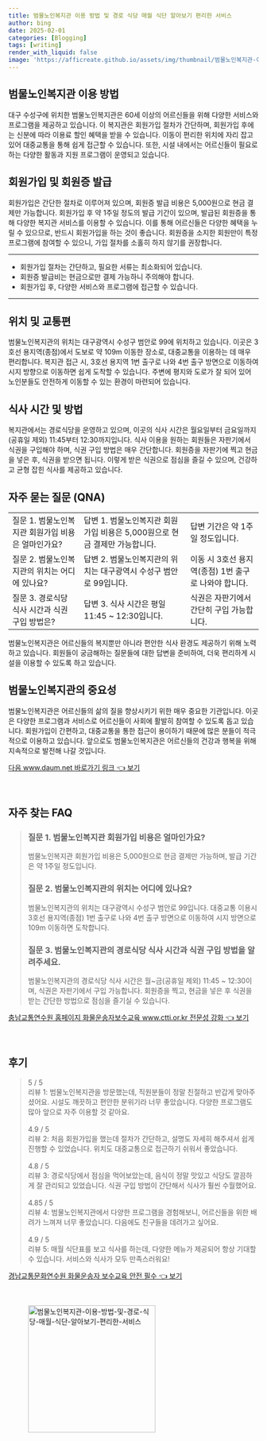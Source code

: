 ```yaml
---
title: 범물노인복지관 이용 방법 및 경로 식당 매월 식단 알아보기 편리한 서비스
author: bing
date: 2025-02-01
categories: [Blogging]
tags: [writing]
render_with_liquid: false
image: 'https://afficreate.github.io/assets/img/thumbnail/범물노인복지관-이용-방법-및-경로-식당-매월-식단-알아보기-편리한-서비스.webp'
---
```



<h2 id='이용 방법'>범물노인복지관 이용 방법</h2>

<p>대구 수성구에 위치한 범물노인복지관은 60세 이상의 어르신들을 위해 다양한 서비스와 프로그램을 제공하고 있습니다. 이 복지관은 회원가입 절차가 간단하며, 회원가입 후에는 신분에 따라 이용료 할인 혜택을 받을 수 있습니다. 이동이 편리한 위치에 자리 잡고 있어 대중교통을 통해 쉽게 접근할 수 있습니다. 또한, 시설 내에서는 어르신들이 필요로 하는 다양한 활동과 지원 프로그램이 운영되고 있습니다.</p>

<h2 id='회원가입 절차'>회원가입 및 회원증 발급</h2>

<p>회원가입은 간단한 절차로 이루어져 있으며, 회원증 발급 비용은 5,000원으로 현금 결제만 가능합니다. 회원가입 후 약 1주일 정도의 발급 기간이 있으며, 발급된 회원증을 통해 다양한 복지관 서비스를 이용할 수 있습니다. 이를 통해 어르신들은 다양한 혜택을 누릴 수 있으므로, 반드시 회원가입을 하는 것이 좋습니다. 회원증을 소지한 회원만이 특정 프로그램에 참여할 수 있으니, 가입 절차를 소홀히 하지 않기를 권장합니다.</p>

<hr />

<ul>
    <li>회원가입 절차는 간단하고, 필요한 서류는 최소화되어 있습니다.</li>
    <li>회원증 발급비는 현금으로만 결제 가능하니 주의해야 합니다.</li>
    <li>회원가입 후, 다양한 서비스와 프로그램에 접근할 수 있습니다.</li>
</ul>

<hr />

<h2 id='위치와 교통편'>위치 및 교통편</h2>

<p>범물노인복지관의 위치는 대구광역시 수성구 범안로 99에 위치하고 있습니다. 이곳은 3호선 용지역(종점)에서 도보로 약 109m 이동한 장소로, 대중교통을 이용하는 데 매우 편리합니다. 복지관 접근 시, 3호선 용지역 1번 출구로 나와 4번 출구 방면으로 이동하여 시지 방향으로 이동하면 쉽게 도착할 수 있습니다. 주변에 평지와 도로가 잘 되어 있어 노인분들도 안전하게 이동할 수 있는 환경이 마련되어 있습니다.</p>

<h2 id='식사 시간 및 방법'>식사 시간 및 방법</h2>

<p>복지관에서는 경로식당을 운영하고 있으며, 이곳의 식사 시간은 월요일부터 금요일까지(공휴일 제외) 11:45부터 12:30까지입니다. 식사 이용을 원하는 회원들은 자판기에서 식권을 구입해야 하며, 식권 구입 방법은 매우 간단합니다. 회원증을 자판기에 찍고 현금을 넣은 후, 식권을 받으면 됩니다. 이렇게 받은 식권으로 점심을 즐길 수 있으며, 건강하고 균형 잡힌 식사를 제공하고 있습니다.</p>

<h2 id='자주 묻는 질문'>자주 묻는 질문 (QNA)</h2>

<table>
    <tr>
        <td>질문 1. 범물노인복지관 회원가입 비용은 얼마인가요?</td>
        <td>답변 1. 범물노인복지관 회원가입 비용은 5,000원으로 현금 결제만 가능합니다.</td>
        <td>답변 기간은 약 1주일 정도입니다.</td>
    </tr>
    <tr>
        <td>질문 2. 범물노인복지관의 위치는 어디에 있나요?</td>
        <td>답변 2. 범물노인복지관의 위치는 대구광역시 수성구 범안로 99입니다.</td>
        <td>이동 시 3호선 용지역(종점) 1번 출구로 나와야 합니다.</td>
    </tr>
    <tr>
        <td>질문 3. 경로식당 식사 시간과 식권 구입 방법은?</td>
        <td>답변 3. 식사 시간은 평일 11:45 ~ 12:30입니다.</td>
        <td>식권은 자판기에서 간단히 구입 가능합니다.</td>
    </tr>
</table>

<p>범물노인복지관은 어르신들의 복지뿐만 아니라 편안한 식사 환경도 제공하기 위해 노력하고 있습니다. 회원들이 궁금해하는 질문들에 대한 답변을 준비하여, 더욱 편리하게 시설을 이용할 수 있도록 하고 있습니다.</p>

<h2 id='결론'>범물노인복지관의 중요성</h2>

<p>범물노인복지관은 어르신들의 삶의 질을 향상시키기 위한 매우 중요한 기관입니다. 이곳은 다양한 프로그램과 서비스로 어르신들이 사회에 활발히 참여할 수 있도록 돕고 있습니다. 회원가입이 간편하고, 대중교통을 통한 접근이 용이하기 때문에 많은 분들이 적극적으로 이용하고 있습니다. 앞으로도 범물노인복지관은 어르신들의 건강과 행복을 위해 지속적으로 발전해 나갈 것입니다.</p>


<p><a class="click-button" title="다음 www.daum.net 바로가기 링크" href="https://afficreate.github.io/posts/%EB%8B%A4%EC%9D%8C-www.daum.net-%EB%B0%94%EB%A1%9C%EA%B0%80%EA%B8%B0-%EB%A7%81%ED%81%AC/" rel="dofollow">다음 www.daum.net 바로가기 링크 👈 보기</a></p><br>
<h2 id='자주_찾는_FAQ'>자주 찾는 FAQ</h2>
<div itemscope="" itemtype="https://schema.org/FAQPage"> 
<blockquote> 
<div itemscope="" itemprop="mainEntity" itemtype="https://schema.org/Question"> 
<h3 itemprop="name">질문 1. 범물노인복지관 회원가입 비용은 얼마인가요?</h3> 
<div itemscope="" itemprop="acceptedAnswer" itemtype="https://schema.org/Answer"> 
<span itemprop="text"> 
<p>범물노인복지관 회원가입 비용은 5,000원으로 현금 결제만 가능하며, 발급 기간은 약 1주일 정도입니다.</p> 
</span> 
</div> 
</div> 
<div itemscope="" itemprop="mainEntity" itemtype="https://schema.org/Question"> 
<h3 itemprop="name">질문 2. 범물노인복지관의 위치는 어디에 있나요?</h3> 
<div itemscope="" itemprop="acceptedAnswer" itemtype="https://schema.org/Answer"> 
<span itemprop="text"> 
<p>범물노인복지관의 위치는 대구광역시 수성구 범안로 99입니다. 대중교통 이용시 3호선 용지역(종점) 1번 출구로 나와 4번 출구 방면으로 이동하여 시지 방면으로 109m 이동하면 도착합니다.</p> 
</span> 
</div> 
</div> 
<div itemscope="" itemprop="mainEntity" itemtype="https://schema.org/Question"> 
<h3 itemprop="name">질문 3. 범물노인복지관의 경로식당 식사 시간과 식권 구입 방법을 알려주세요.</h3> 
<div itemscope="" itemprop="acceptedAnswer" itemtype="https://schema.org/Answer"> 
<span itemprop="text"> 
<p>범물노인복지관의 경로식당 식사 시간은 월~금(공휴일 제외) 11:45 ~ 12:30이며, 식권은 자판기에서 구입 가능합니다. 회원증을 찍고, 현금을 넣은 후 식권을 받는 간단한 방법으로 점심을 즐기실 수 있습니다.</p> 
</span> 
</div> 
</div> 
</blockquote> 
</div>
<p><a class="click-button" title="충남교통연수원 홈페이지 화물운송자보수교육 www.ctti.or.kr 전문성 강화" href="https://afficreate.github.io/posts/%EC%B6%A9%EB%82%A8%EA%B5%90%ED%86%B5%EC%97%B0%EC%88%98%EC%9B%90-%ED%99%88%ED%8E%98%EC%9D%B4%EC%A7%80-%ED%99%94%EB%AC%BC%EC%9A%B4%EC%86%A1%EC%9E%90%EB%B3%B4%EC%88%98%EA%B5%90%EC%9C%A1-www.ctti.or.kr-%EC%A0%84%EB%AC%B8%EC%84%B1-%EA%B0%95%ED%99%94/" rel="dofollow">충남교통연수원 홈페이지 화물운송자보수교육 www.ctti.or.kr 전문성 강화 👈 보기</a></p><br>
<h2 id='후기'>후기</h2>
<div itemscope itemtype="https://schema.org/Product">
  <blockquote>
  <div itemprop="review" itemscope itemtype="https://schema.org/Review">
      <div itemprop="reviewRating" itemscope itemtype="https://schema.org/Rating"> <span itemprop="ratingValue">5</span> / <span itemprop="bestRating">5</span> </div>
      <span itemprop="reviewBody">리뷰 1: 범물노인복지관을 방문했는데, 직원분들이 정말 친절하고 반갑게 맞아주셨어요. 시설도 깨끗하고 편안한 분위기라 너무 좋았습니다. 다양한 프로그램도 많아 앞으로 자주 이용할 것 같아요.</span>
  </div>
  <br>
  <div itemprop="review" itemscope itemtype="https://schema.org/Review">
      <div itemprop="reviewRating" itemscope itemtype="https://schema.org/Rating"> <span itemprop="ratingValue">4.9</span> / <span itemprop="bestRating">5</span> </div>
      <span itemprop="reviewBody">리뷰 2: 처음 회원가입을 했는데 절차가 간단하고, 설명도 자세히 해주셔서 쉽게 진행할 수 있었습니다. 위치도 대중교통으로 접근하기 쉬워서 좋았습니다.</span>
  </div>
  <br>
  <div itemprop="review" itemscope itemtype="https://schema.org/Review">
      <div itemprop="reviewRating" itemscope itemtype="https://schema.org/Rating"> <span itemprop="ratingValue">4.8</span> / <span itemprop="bestRating">5</span> </div>
      <span itemprop="reviewBody">리뷰 3: 경로식당에서 점심을 먹어보았는데, 음식이 정말 맛있고 식당도 깔끔하게 잘 관리되고 있었습니다. 식권 구입 방법이 간단해서 식사가 훨씬 수월했어요.</span>
  </div>
  <br>
  <div itemprop="review" itemscope itemtype="https://schema.org/Review">
      <div itemprop="reviewRating" itemscope itemtype="https://schema.org/Rating"> <span itemprop="ratingValue">4.85</span> / <span itemprop="bestRating">5</span> </div>
      <span itemprop="reviewBody">리뷰 4: 범물노인복지관에서 다양한 프로그램을 경험해보니, 어르신들을 위한 배려가 느껴져 너무 좋았습니다. 다음에도 친구들을 데려가고 싶어요.</span>
  </div>
  <br>
  <div itemprop="review" itemscope itemtype="https://schema.org/Review">
      <div itemprop="reviewRating" itemscope itemtype="https://schema.org/Rating"> <span itemprop="ratingValue">4.9</span> / <span itemprop="bestRating">5</span> </div>
      <span itemprop="reviewBody">리뷰 5: 매월 식단표를 보고 식사를 하는데, 다양한 메뉴가 제공되어 항상 기대할 수 있습니다. 서비스와 식사가 모두 만족스러워요!</span>
  </div>
  </blockquote>
</div>
<p><a class="click-button" title="경남교통문화연수원 화물운송자 보수교육 안전 필수" href="https://afficreate.github.io/posts/%EA%B2%BD%EB%82%A8%EA%B5%90%ED%86%B5%EB%AC%B8%ED%99%94%EC%97%B0%EC%88%98%EC%9B%90-%ED%99%94%EB%AC%BC%EC%9A%B4%EC%86%A1%EC%9E%90-%EB%B3%B4%EC%88%98%EA%B5%90%EC%9C%A1-%EC%95%88%EC%A0%84-%ED%95%84%EC%88%98/" rel="dofollow">경남교통문화연수원 화물운송자 보수교육 안전 필수 👈 보기</a></p><br>
<figure class="image"><img src="https://afficreate.github.io/assets/img/thumbnail/범물노인복지관-이용-방법-및-경로-식당-매월-식단-알아보기-편리한-서비스.webp" alt="범물노인복지관-이용-방법-및-경로-식당-매월-식단-알아보기-편리한-서비스" width="256" height="256"></figure>